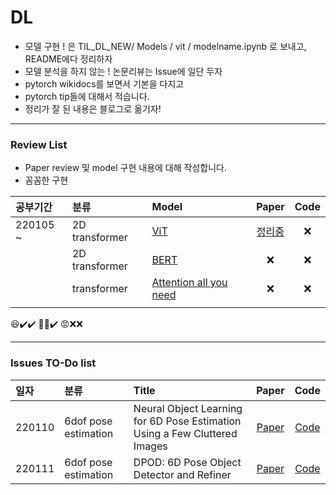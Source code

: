 # DL 
- 모델 구현 ! 은 TIL_DL_NEW/ Models / vit / modelname.ipynb 로 보내고, README에다 정리하자
- 모델 분석을 하지 않는 ! 논문리뷰는 Issue에 일단 두자
- pytorch wikidocs를 보면서 기본을 다지고
- pytorch tip들에 대해서 적습니다.
- 정리가 잘 된 내용은 블로그로 옮기자!
---
### Review List 
- Paper review 및 model 구현 내용에 대해 작성합니다.
- 꼼꼼한 구현

|공부기간|분류|Model|Paper|Code|
|:----|:----|:----|:---:|:------:|
|220105 ~|2D transformer|[ViT](https://arxiv.org/pdf/2010.11929.pdf)|[정리중](Models/ViT/README.md)|❌|
||2D transformer|[BERT](https://arxiv.org/abs/1810.04805)|❌|❌|
||transformer|[Attention all you need](https://arxiv.org/abs/1706.03762)|❌|❌|
||
😆✔️✔️
🙂❌✔️
😡❌❌

---
### Issues TO-Do list
|일자|분류|Title|Paper|Code|
|:----|:----|:----|:---:|:------:|
|220110|6dof pose estimation|Neural Object Learning for 6D Pose Estimation Using a Few Cluttered Images|[Paper](https://arxiv.org/pdf/2005.03717.pdf)|[Code](https://github.com/kirumang/NOL)|
|220111|6dof pose estimation|DPOD: 6D Pose Object Detector and Refiner|[Paper](https://arxiv.org/pdf/1902.11020.pdf)|[Code](https://github.com/yashs97/DPOD)|
